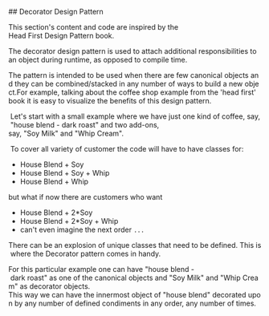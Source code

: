 ## Decorator Design Pattern

This section's content and code are inspired by the Head First Design Pattern book.

The decorator design pattern is used to attach additional responsibilities to an object during runtime, as opposed to compile time. 

The pattern is intended to be used when there are few canonical objects and they can be combined/stacked in any number of ways to build a new object.For example, talking about the coffee shop example from the 'head first' book it is easy to visualize the benefits of this design pattern.

 Let's start with a small example where we have just one kind of coffee, say, "house blend - dark roast" and two add-ons, say, "Soy Milk" and "Whip Cream".

 To cover all variety of customer the code will have to have classes for:
- House Blend + Soy
- House Blend + Soy + Whip
- House Blend + Whip

but what if now there are customers who want 
- House Blend + 2*Soy 
- House Blend + 2*Soy + Whip
- can't even imagine the next order `...`

There can be an explosion of unique classes that need to be defined. This is where the Decorator pattern comes in handy.

For this particular example one can have "house blend - dark roast" as one of the canonical objects and "Soy Milk" and "Whip Cream" as decorator objects. This way we can have the innermost object of "house blend" decorated upon by any number of defined condiments in any order, any number of times.
